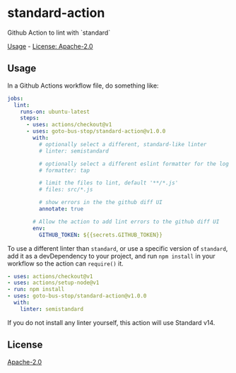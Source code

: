 # standard-action

Github Action to lint with &#x60;standard&#x60;

[Usage](#usage) - [License: Apache-2.0](#license)

## Usage

In a Github Actions workflow file, do something like:

```yaml
jobs:
  lint:
    runs-on: ubuntu-latest
    steps:
      - uses: actions/checkout@v1
      - uses: goto-bus-stop/standard-action@v1.0.0
        with:
          # optionally select a different, standard-like linter
          # linter: semistandard

          # optionally select a different eslint formatter for the log output, default 'stylish'
          # formatter: tap

          # limit the files to lint, default '**/*.js'
          # files: src/*.js

          # show errors in the the github diff UI
          annotate: true

        # Allow the action to add lint errors to the github diff UI
        env:
          GITHUB_TOKEN: ${{secrets.GITHUB_TOKEN}}
```

To use a different linter than `standard`, or use a specific version of `standard`, add it as a devDependency to your project, and run `npm install` in your workflow so the action can `require()` it.

```yaml
- uses: actions/checkout@v1
- uses: actions/setup-node@v1
- run: npm install
- uses: goto-bus-stop/standard-action@v1.0.0
  with:
    linter: semistandard
```

If you do not install any linter yourself, this action will use Standard v14.

## License

[Apache-2.0](LICENSE.md)
